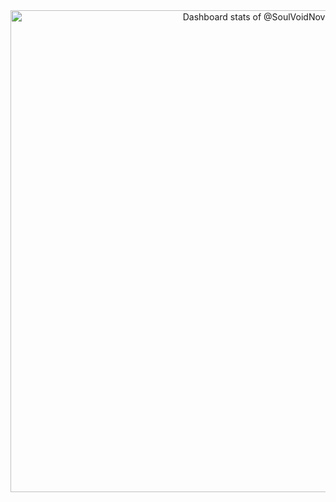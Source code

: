 <!-- Copy-paste in your Readme.md file -->

<a href="https://next.ossinsight.io/widgets/official/compose-user-dashboard-stats?user_id=1091649" target="_blank" style="display: block" align="center">
  <picture>
    <source media="(prefers-color-scheme: dark)" srcset="https://next.ossinsight.io/widgets/official/compose-user-dashboard-stats/thumbnail.png?user_id=1091649&image_size=auto&color_scheme=dark" width="771" height="auto">
    <img alt="Dashboard stats of @SoulVoidNova" src="https://next.ossinsight.io/widgets/official/compose-user-dashboard-stats/thumbnail.png?user_id=1091649&image_size=auto&color_scheme=light" width="771" height="auto">
  </picture>
</a>

<!-- Made with [OSS Insight](https://ossinsight.io/) -->

